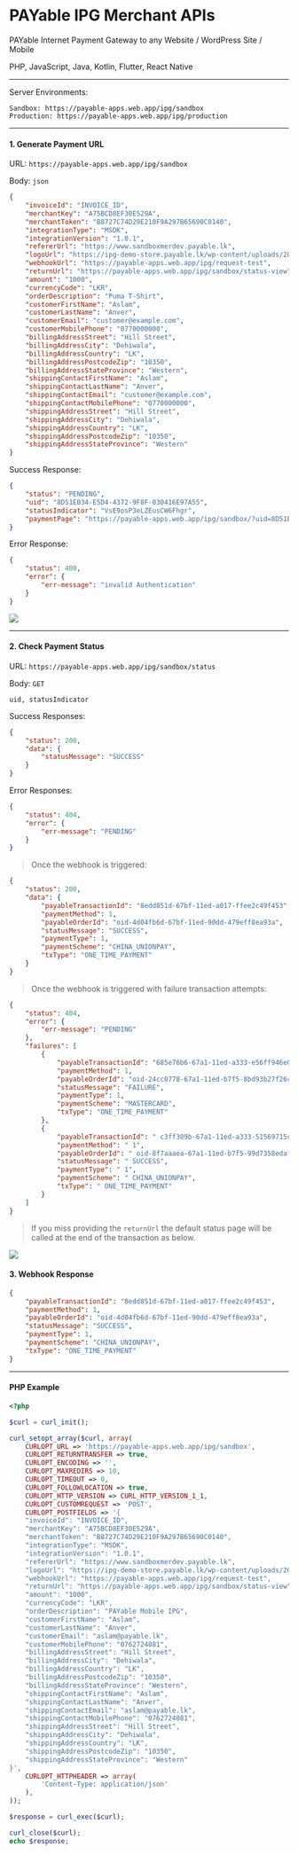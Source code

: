 # PAYable IPG Merchant APIs

PAYable Internet Payment Gateway to any Website / WordPress Site / Mobile

PHP, JavaScript, Java, Kotlin, Flutter, React Native

<hr/>

Server Environments:

```
Sandbox: https://payable-apps.web.app/ipg/sandbox
Production: https://payable-apps.web.app/ipg/production
```

<hr/>

#### 1. Generate Payment URL

URL: `https://payable-apps.web.app/ipg/sandbox`

Body: `json`

```json
{
    "invoiceId": "INVOICE_ID",
    "merchantKey": "A75BCD8EF30E529A",
    "merchantToken": "B8727C74D29E210F9A297B65690C0140",
    "integrationType": "MSDK",
    "integrationVersion": "1.0.1",
    "refererUrl": "https://www.sandboxmerdev.payable.lk",
    "logoUrl": "https://ipg-demo-store.payable.lk/wp-content/uploads/2021/12/logo-dark.svg",
    "webhookUrl": "https://payable-apps.web.app/ipg/request-test",
    "returnUrl": "https://payable-apps.web.app/ipg/sandbox/status-view",
    "amount": "1000",
    "currencyCode": "LKR",
    "orderDescription": "Puma T-Shirt",
    "customerFirstName": "Aslam",
    "customerLastName": "Anver",
    "customerEmail": "customer@example.com",
    "customerMobilePhone": "0770000000",
    "billingAddressStreet": "Hill Street",
    "billingAddressCity": "Dehiwala",
    "billingAddressCountry": "LK",
    "billingAddressPostcodeZip": "10350",
    "billingAddressStateProvince": "Western",
    "shippingContactFirstName": "Aslam",
    "shippingContactLastName": "Anver",
    "shippingContactEmail": "customer@example.com",
    "shippingContactMobilePhone": "0770000000",
    "shippingAddressStreet": "Hill Street",
    "shippingAddressCity": "Dehiwala",
    "shippingAddressCountry": "LK",
    "shippingAddressPostcodeZip": "10350",
    "shippingAddressStateProvince": "Western"
}
```

Success Response:

```json
{
    "status": "PENDING",
    "uid": "8D51EB34-E5D4-4372-9F8F-030416E97A55",
    "statusIndicator": "VsE9osP3eLZEusCW6Fhgr",
    "paymentPage": "https://payable-apps.web.app/ipg/sandbox/?uid=8D51EB34-E5D4-4372-9F8F-030416E97A55"
}
```

Error Response:

```json
{
    "status": 400,
    "error": {
        "err-message": "invalid Authentication"
    }
}
```

![](/images/payment_page.png)

<hr/>

#### 2. Check Payment Status

URL: `https://payable-apps.web.app/ipg/sandbox/status`

Body: `GET`

```text
uid, statusIndicator
```

Success Responses:

```json
{
    "status": 200,
    "data": {
        "statusMessage": "SUCCESS"
    }
}
```

Error Responses:

```json
{
    "status": 404,
    "error": {
        "err-message": "PENDING"
    }
}
```

 > Once the webhook is triggered:

```json
{
    "status": 200,
    "data": {
        "payableTransactionId": "8edd851d-67bf-11ed-a017-ffee2c49f453",
        "paymentMethod": 1,
        "payableOrderId": "oid-4d04fb6d-67bf-11ed-90dd-479eff8ea93a",
        "statusMessage": "SUCCESS",
        "paymentType": 1,
        "paymentScheme": "CHINA_UNIONPAY",
        "txType": "ONE_TIME_PAYMENT"
    }
}
```

> Once the webhook is triggered with failure transaction attempts:

```json
{
    "status": 404,
    "error": {
        "err-message": "PENDING"
    },
    "failures": [
        {
            "payableTransactionId": "685e76b6-67a1-11ed-a333-e56ff946e0a9",
            "paymentMethod": 1,
            "payableOrderId": "oid-24cc0778-67a1-11ed-b7f5-8bd93b27f26c",
            "statusMessage": "FAILURE",
            "paymentType": 1,
            "paymentScheme": "MASTERCARD",
            "txType": "ONE_TIME_PAYMENT"
        },
        {
            "payableTransactionId": " c3ff309b-67a1-11ed-a333-51569715c33f",
            "paymentMethod": " 1",
            "payableOrderId": " oid-8f7aaaea-67a1-11ed-b7f5-99d7358edafa",
            "statusMessage": " SUCCESS",
            "paymentType": " 1",
            "paymentScheme": " CHINA_UNIONPAY",
            "txType": " ONE_TIME_PAYMENT"
        }
    ]
}
```

> If you miss providing the `returnUrl` the default status page will be called at the end of the transaction as below.

![](/images/payment_status_page.png)

#### 3. Webhook Response

```json
{
    "payableTransactionId": "8edd851d-67bf-11ed-a017-ffee2c49f453",
    "paymentMethod": 1,
    "payableOrderId": "oid-4d04fb6d-67bf-11ed-90dd-479eff8ea93a",
    "statusMessage": "SUCCESS",
    "paymentType": 1,
    "paymentScheme": "CHINA_UNIONPAY",
    "txType": "ONE_TIME_PAYMENT"
}
```

<hr/>

#### PHP Example

```php
<?php

$curl = curl_init();

curl_setopt_array($curl, array(
    CURLOPT_URL => 'https://payable-apps.web.app/ipg/sandbox',
    CURLOPT_RETURNTRANSFER => true,
    CURLOPT_ENCODING => '',
    CURLOPT_MAXREDIRS => 10,
    CURLOPT_TIMEOUT => 0,
    CURLOPT_FOLLOWLOCATION => true,
    CURLOPT_HTTP_VERSION => CURL_HTTP_VERSION_1_1,
    CURLOPT_CUSTOMREQUEST => 'POST',
    CURLOPT_POSTFIELDS => '{
    "invoiceId": "INVOICE_ID",
    "merchantKey": "A75BCD8EF30E529A",
    "merchantToken": "B8727C74D29E210F9A297B65690C0140",
    "integrationType": "MSDK",
    "integrationVersion": "1.0.1",
    "refererUrl": "https://www.sandboxmerdev.payable.lk",
    "logoUrl": "https://ipg-demo-store.payable.lk/wp-content/uploads/2021/12/logo-dark.svg",
    "webhookUrl": "https://payable-apps.web.app/ipg/request-test",
    "returnUrl": "https://payable-apps.web.app/ipg/sandbox/status-view",
    "amount": "1000",
    "currencyCode": "LKR",
    "orderDescription": "PAYable Mobile IPG",
    "customerFirstName": "Aslam",
    "customerLastName": "Anver",
    "customerEmail": "aslam@payable.lk",
    "customerMobilePhone": "0762724081",
    "billingAddressStreet": "Hill Street",
    "billingAddressCity": "Dehiwala",
    "billingAddressCountry": "LK",
    "billingAddressPostcodeZip": "10350",
    "billingAddressStateProvince": "Western",
    "shippingContactFirstName": "Aslam",
    "shippingContactLastName": "Anver",
    "shippingContactEmail": "aslam@payable.lk",
    "shippingContactMobilePhone": "0762724081",
    "shippingAddressStreet": "Hill Street",
    "shippingAddressCity": "Dehiwala",
    "shippingAddressCountry": "LK",
    "shippingAddressPostcodeZip": "10350",
    "shippingAddressStateProvince": "Western"
}',
    CURLOPT_HTTPHEADER => array(
        'Content-Type: application/json'
    ),
));

$response = curl_exec($curl);

curl_close($curl);
echo $response;
```
